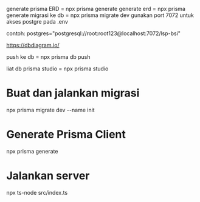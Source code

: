 generate prisma ERD = npx prisma generate
generate erd = npx prisma generate
migrasi ke db = npx prisma migrate dev
gunakan port 7072 untuk akses postgre pada .env


contoh: postgres="postgresql://root:root123@localhost:7072/lsp-bsi"


https://dbdiagram.io/
<!-- generate dbml
pnpm add -g @dbml/cli
dbml2svg ./prisma/dbml/schema.dbml -o ./prisma/dbml/schema.svg -->


<!-- postgres di local : docker-compose -f docker-compose.yml up -d --build -->

push ke db = npx prisma db push

liat db prisma studio = npx prisma studio


# Buat dan jalankan migrasi
npx prisma migrate dev --name init

# Generate Prisma Client
npx prisma generate

# Jalankan server
npx ts-node src/index.ts